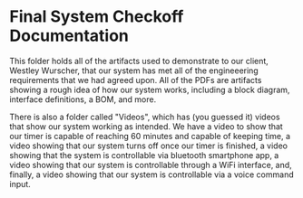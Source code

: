# Final System Checkoff Documentation

This folder holds all of the artifacts used to demonstrate to our client, Westley Wurscher, that our system has met all of the engineeering requirements that we had agreed upon. All of the PDFs are artifacts showing a rough idea of how our system works, including a block diagram, interface definitions, a BOM, and more. 

There is also a folder called "Videos", which has (you guessed it) videos that show our system working as intended. We have a video to show that our timer is capable of reaching 60 minutes and capable of keeping time, a video showing that our system turns off once our timer is finished, a video showing that the system is controllable via bluetooth smartphone app, a video showing that our system is controllable through a WiFi interface, and, finally, a video showing that our system is controllable via a voice command input.